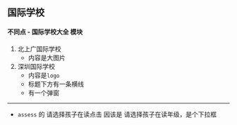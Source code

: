 ## 国际学校

#### 不同点 - 国际学校大全 模块

1. 北上广国际学校
   - 内容是大图片
2. 深圳国际学校
   - 内容是`logo`
   - 标题下方有一条横线
   - 有一个弹窗

---------

- `assess` 的 请选择孩子在读点击 因该是 请选择孩子在读年级，是个下拉框